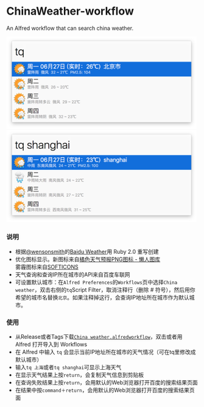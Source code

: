 # ChinaWeather-workflow
An Alfred workflow that can search china weather.

<img src="ChinaWeather_1.png" width="500" />

<img src="ChinaWeather_2.png" width="500" />

### 说明

* 根据[@wensonsmith](https://github.com/wensonsmith)的[Baidu Weather](https://github.com/wensonsmith/weather-workflow)用 Ruby 2.0 重写创建
* 优化图标显示。新图标来自[橘色天气预报PNG图标 - 懒人图库](http://www.lanrentuku.com/png/1522.html)<br>雾霾图标来自[SOFTICONS](http://www.softicons.com/web-icons/weather-icons-by-wojciech-grzanka/haze-icon)
* 天气查询和查询IP所在城市的API来自百度车联网
* 可设置默认城市：在`Alfred Preferences`的`Workflows`页中选择`China weather`，双击右侧的`tq`Script Filter，取消注释行（删除 # 符号），然后用你希望的城市名替换`北京`。如果注释掉这行，会查询IP地址所在城市作为默认城市。

### 使用

* 从Release或者Tags下载[`China weather.alfredworkflow`](https://github.com/m2nlight/ChinaWeather-workflow/releases/download/v0.1.2.3/China.weather.alfredworkflow)，双击或者用 Alfred 打开导入到 Workflows
* 在 Alfred 中输入 `tq` 会显示当前IP地址所在城市的天气情况（可在tq里修改成默认城市）
* 输入`tq 上海`或者`tq shanghai`可显示上海天气
* 在显示天气结果上按`return`，会复制天气信息到剪贴板
* 在查询失败结果上按`return`，会用默认的Web浏览器打开百度的搜索结果页面
* 在结果中按`command＋return`，会用默认的Web浏览器打开百度的搜索结果页面
